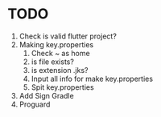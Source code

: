 # TODO

1. Check is valid flutter project? 
2. Making key.properties
    1. Check ~ as home
    2. is file exists?
    3. is extension .jks?
    4. Input all info for make key.properties
    5. Spit key.properties
3. Add Sign Gradle
4. Proguard
